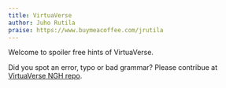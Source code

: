```yaml
---
title: VirtuaVerse
author: Juho Rutila
praise: https://www.buymeacoffee.com/jrutila
---
```


Welcome to spoiler free hints of VirtuaVerse. 

Did you spot an error, typo or bad grammar? Please contribue at [VirtuaVerse NGH repo](https://github.com/nice-game-hints/virtuaverse).
